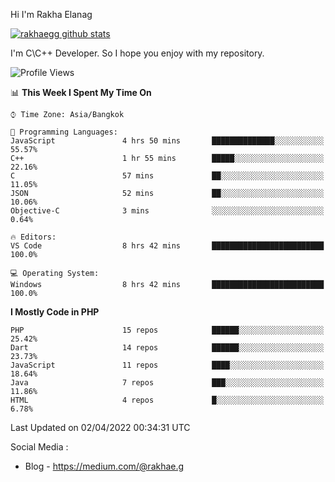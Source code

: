 Hi I'm Rakha Elanag


[![rakhaegg github stats](https://github-readme-stats.vercel.app/api?username=rakhaegg)](https://github.com/rakhaegg/rakhaegg)

I'm C\C++ Developer. So I hope you enjoy with my repository. 



<!--START_SECTION:waka-->
![Profile Views](http://img.shields.io/badge/Profile%20Views-0-blue)

📊 **This Week I Spent My Time On** 

```text
⌚︎ Time Zone: Asia/Bangkok

💬 Programming Languages: 
JavaScript               4 hrs 50 mins       ██████████████░░░░░░░░░░░   55.57% 
C++                      1 hr 55 mins        █████░░░░░░░░░░░░░░░░░░░░   22.16% 
C                        57 mins             ██░░░░░░░░░░░░░░░░░░░░░░░   11.05% 
JSON                     52 mins             ██░░░░░░░░░░░░░░░░░░░░░░░   10.06% 
Objective-C              3 mins              ░░░░░░░░░░░░░░░░░░░░░░░░░   0.64%

🔥 Editors: 
VS Code                  8 hrs 42 mins       █████████████████████████   100.0%

💻 Operating System: 
Windows                  8 hrs 42 mins       █████████████████████████   100.0%

```

**I Mostly Code in PHP** 

```text
PHP                      15 repos            ██████░░░░░░░░░░░░░░░░░░░   25.42% 
Dart                     14 repos            ██████░░░░░░░░░░░░░░░░░░░   23.73% 
JavaScript               11 repos            ████░░░░░░░░░░░░░░░░░░░░░   18.64% 
Java                     7 repos             ███░░░░░░░░░░░░░░░░░░░░░░   11.86% 
HTML                     4 repos             █░░░░░░░░░░░░░░░░░░░░░░░░   6.78%

```



 Last Updated on 02/04/2022 00:34:31 UTC
<!--END_SECTION:waka-->

Social Media : 
- Blog - https://medium.com/@rakhae.g
